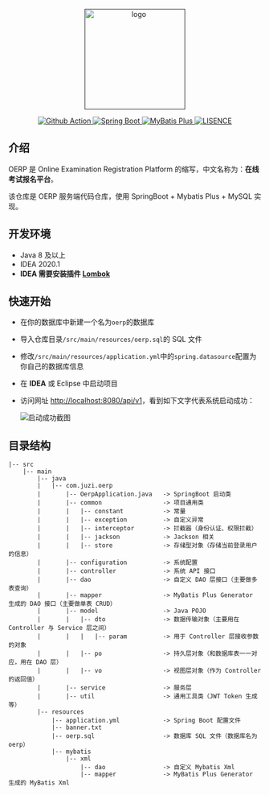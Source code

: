 <p align="center">
  <a href="" target="_blank">
    <img width="200" src="https://img.juzibiji.top/20200715191757.png" alt="logo">
  </a>
</p>

<p align="center">
  <a href="https://github.com/juzi214032/oerp/actions">
    <img src="https://github.com/juzi214032/oerp/workflows/Java%20CI%20with%20Maven/badge.svg" alt="Github Action">
  </a>
  <a href="https://spring.io/">
    <img src="https://img.shields.io/badge/Spring%20Boot-2.3.2.RELEASE-brightgreen" alt="Spring Boot">
  </a>
  <a href="https://mp.baomidou.com/">
    <img src="https://img.shields.io/badge/MyBatis%20Plus-3.3.2-blue" alt="MyBatis Plus">
  </a>
  <a href="https://en.wikipedia.org/wiki/MIT_License">
  <img src="https://img.shields.io/badge/license-MIT-lightgrey.svg" alt="LISENCE" >
  </a>
</p>

## 介绍

OERP 是 Online Examination Registration Platform 的缩写，中文名称为：**在线考试报名平台**。

该仓库是 OERP 服务端代码仓库，使用 SpringBoot + Mybatis Plus + MySQL 实现。

## 开发环境

- Java 8 及以上
- IDEA 2020.1
- **IDEA 需要安装插件 [Lombok](https://plugins.jetbrains.com/plugin/index?xmlId=Lombook%20Plugin)**

## 快速开始

- 在你的数据库中新建一个名为`oerp`的数据库

- 导入仓库目录`/src/main/resources/oerp.sql`的 SQL 文件

- 修改`/src/main/resources/application.yml`中的`spring.datasource`配置为你自己的数据库信息

- 在 **IDEA** 或 Eclipse 中启动项目

- 访问网址 [http://localhost:8080/api/v1](http://localhost:8080/api/v1)，看到如下文字代表系统启动成功：

  ![启动成功截图](https://img.juzibiji.top/20200716111640.png)

## 目录结构

```
|-- src
    |-- main
        |-- java
        |   |-- com.juzi.oerp
        |       |-- OerpApplication.java   -> SpringBoot 启动类
        |       |-- common                 -> 项目通用类
        |       |   |-- constant           -> 常量
        |       |   |-- exception          -> 自定义异常
        |       |   |-- interceptor        -> 拦截器（身份认证、权限拦截）
        |       |   |-- jackson            -> Jackson 相关
        |       |   |-- store              -> 存储型对象（存储当前登录用户的信息）
        |       |-- configuration          -> 系统配置
        |       |-- controller             -> 系统 API 接口
        |       |-- dao                    -> 自定义 DAO 层接口（主要做多表查询）
        |       |-- mapper                 -> MyBatis Plus Generator 生成的 DAO 接口（主要做单表 CRUD）
        |       |-- model                  -> Java POJO
        |       |   |-- dto                -> 数据传输对象（主要用在 Controller 与 Service 层之间）
        |       |   |   |-- param          -> 用于 Controller 层接收参数的对象
        |       |   |-- po                 -> 持久层对象（和数据库表一一对应，用在 DAO 层）
        |       |   |-- vo                 -> 视图层对象（作为 Controller 的返回值）
        |       |-- service                -> 服务层
        |       |-- util                   -> 通用工具类（JWT Token 生成等）
        |-- resources
            |-- application.yml            -> Spring Boot 配置文件
            |-- banner.txt
            |-- oerp.sql                   -> 数据库 SQL 文件（数据库名为 oerp）
            |-- mybatis
                |-- xml
                    |-- dao                -> 自定义 Mybatis Xml
                    |-- mapper             -> MyBatis Plus Generator 生成的 MyBatis Xml
```
